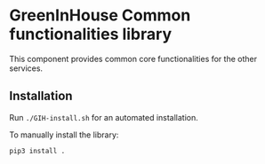 # GreenInHouse Common functionalities library

This component provides common core functionalities for the other services.

## Installation

Run `./GIH-install.sh` for an automated installation.

To manually install the library:

```bash
pip3 install .
```
